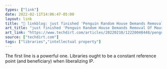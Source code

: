 ```yaml
---
types: ["link"]
date: 2022-02-11T14:06:47-05:00
layout: link
title: "🔗 linkblog: just finished 'Penguin Random House Demands Removal Of Maus From Digital Library Because The Book Is Popular Again | Techdirt'"
art_title: "just finished 'Penguin Random House Demands Removal Of Maus From Digital Library Because The Book Is Popular Again | Techdirt"
art_link: "https://www.techdirt.com/articles/20220210/12220048448/penguin-random-house-demands-removal-maus-digital-library-because-it-wants-to-sell-more-copies.shtml"
source: ["techdirt.com"]
tags: ["libraries","intellectual property"]
---
```

The first line is a powerful one. Libraries ought to be a constant reference point (and beneficiary) when liberalizing IP.
